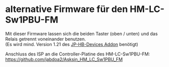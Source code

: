 # alternative Firmware für den HM-LC-Sw1PBU-FM

Mit dieser Firmware lassen sich die beiden Taster (oben / unten) und das Relais getrennt voneinander benutzen.<br>
(Es wird mind. Version 1.21 des [JP-HB-Devices Addon](https://github.com/jp112sdl/JP-HB-Devices-addon) benötigt)

Anschluss des ISP an die Controller-Platine des HM-LC-Sw1PBU-FM:<br>
https://github.com/jabdoa2/Asksin_HM_LC_Sw1PBU_FM

